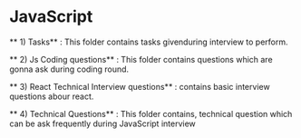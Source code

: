 # JavaScript

** 1) Tasks** : This folder contains tasks givenduring interview to perform.

** 2) Js Coding questions** :  This folder contains questions which are gonna ask during coding round.

** 3) React Technical Interview questions** : contains basic interview questions abour react.

** 4) Technical Questions** : This folder contains, technical question which can be ask frequently during JavaScript interview
